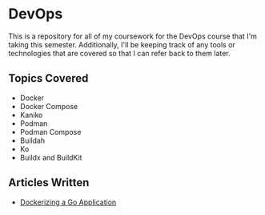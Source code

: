 # DevOps
This is a repository for all of my coursework for the DevOps course that I'm taking this semester. Additionally, I'll be keeping track of any tools or technologies that are covered so that I can refer back to them later. 

## Topics Covered 
- Docker 
- Docker Compose 
- Kaniko
- Podman
- Podman Compose
- Buildah
- Ko
- Buildx and BuildKit

## Articles Written 
- [Dockerizing a Go Application](https://zohaibadnan137.medium.com/dockerizing-a-go-application-ee67516c590a)
